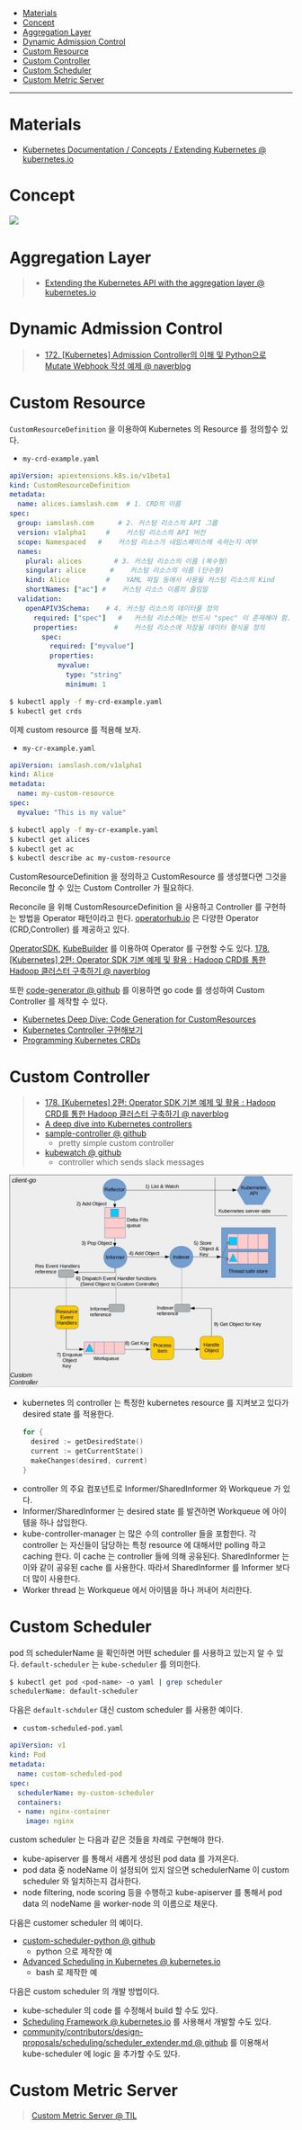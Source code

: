 - [Materials](#materials)
- [Concept](#concept)
- [Aggregation Layer](#aggregation-layer)
- [Dynamic Admission Control](#dynamic-admission-control)
- [Custom Resource](#custom-resource)
- [Custom Controller](#custom-controller)
- [Custom Scheduler](#custom-scheduler)
- [Custom Metric Server](#custom-metric-server)

-----

# Materials

* [Kubernetes Documentation / Concepts / Extending Kubernetes @ kubernetes.io](https://kubernetes.io/docs/concepts/extend-kubernetes/)

# Concept

![](https://docs.google.com/drawings/d/e/2PACX-1vQBRWyXLVUlQPlp7BvxvV9S1mxyXSM6rAc_cbLANvKlu6kCCf-kGTporTMIeG5GZtUdxXz1xowN7RmL/pub?w=960&h=720)

# Aggregation Layer

> * [Extending the Kubernetes API with the aggregation layer @ kubernetes.io](https://kubernetes.io/docs/concepts/extend-kubernetes/api-extension/apiserver-aggregation/)

# Dynamic Admission Control

> * [172. [Kubernetes] Admission Controller의 이해 및 Python으로 Mutate Webhook 작성 예제 @ naverblog](https://blog.naver.com/alice_k106/221546328906)

# Custom Resource

`CustomResourceDefinition` 을 이용하여 Kubernetes 의 Resource 를 정의할수 있다.

* `my-crd-example.yaml`

```yml
apiVersion: apiextensions.k8s.io/v1beta1
kind: CustomResourceDefinition
metadata:
  name: alices.iamslash.com  # 1. CRD의 이름
spec:
  group: iamslash.com      # 2. 커스텀 리소스의 API 그룹
  version: v1alpha1     #    커스텀 리소스의 API 버전
  scope: Namespaced   #    커스텀 리소스가 네임스페이스에 속하는지 여부
  names:
    plural: alices        # 3. 커스텀 리소스의 이름 (복수형)
    singular: alice      #    커스텀 리소스의 이름 (단수형)
    kind: Alice         #    YAML 파일 등에서 사용될 커스텀 리소스의 Kind
    shortNames: ["ac"] #    커스텀 리소스 이름의 줄임말
  validation:
    openAPIV3Schema:    # 4. 커스텀 리소스의 데이터를 정의
      required: ["spec"]   #   커스텀 리소스에는 반드시 "spec" 이 존재해야 함.
      properties:         #    커스텀 리소스에 저장될 데이터 형식을 정의
        spec:
          required: ["myvalue"]
          properties:
            myvalue:
              type: "string"
              minimum: 1
```

```bash
$ kubectl apply -f my-crd-example.yaml
$ kubectl get crds
```

이제 custom resource 를 적용해 보자.

* `my-cr-example.yaml`

```yml
apiVersion: iamslash.com/v1alpha1
kind: Alice
metadata:
  name: my-custom-resource
spec:
  myvalue: "This is my value"
```

```bash
$ kubectl apply -f my-cr-example.yaml
$ kubectl get alices
$ kubectl get ac
$ kubectl describe ac my-custom-resource
```

CustomResourceDefinition 을 정의하고 CustomResource 를 생성했다면 그것을
Reconcile 할 수 있는 Custom Controller 가 필요하다.

Reconcile 을 위해 CustomResourceDefinition 을 사용하고 Controller 를 구현하는
방법을 Operator 패턴이라고 한다. [operatorhub.io](https://operatorhub.io/) 은
다양한 Operator (CRD,Controller) 를 제공하고 있다.

[OperatorSDK](https://github.com/operator-framework/operator-sdk), [KubeBuilder](https://github.com/kubernetes-sigs/kubebuilder) 를 이용하여 Operator 를 구현할 수도 있다. [178. [Kubernetes] 2편: Operator SDK 기본 예제 및 활용 : Hadoop CRD를 통한 Hadoop 클러스터 구축하기 @ naverblog](https://blog.naver.com/alice_k106/221586279079)

또한 [code-generator @ github](https://github.com/kubernetes/code-generator) 를 이용하면 go code 를 생성하여 Custom Controller 를 제작할 수 있다. 

* [Kubernetes Deep Dive: Code Generation for CustomResources](https://www.openshift.com/blog/kubernetes-deep-dive-code-generation-customresources) 
* [Kubernetes Controller 구현해보기](https://getoutsidedoor.com/2020/05/09/kubernetes-controller-%EA%B5%AC%ED%98%84%ED%95%B4%EB%B3%B4%EA%B8%B0/)
* [Programming Kubernetes CRDs](https://insujang.github.io/2020-02-13/programming-kubernetes-crd/)

# Custom Controller

> * [178. [Kubernetes] 2편: Operator SDK 기본 예제 및 활용 : Hadoop CRD를 통한 Hadoop 클러스터 구축하기 @ naverblog](https://blog.naver.com/alice_k106/221586279079)
> * [A deep dive into Kubernetes controllers](https://engineering.bitnami.com/articles/a-deep-dive-into-kubernetes-controllers.html)
> * [sample-controller @ github](https://github.com/kubernetes/sample-controller)
>   * pretty simple custom controller
> * [kubewatch @ github](https://github.com/bitnami-labs/kubewatch)
>   * controller which sends slack messages

![](img/client-go-controller-interaction.jpeg)

* kubernetes 의 controller 는 특정한 kubernetes resource 를 지켜보고 있다가 desired state 를 적용한다.
  ```go
  for {
    desired := getDesiredState()
    current := getCurrentState()
    makeChanges(desired, current)
  }
  ```
* controller 의 주요 컴포넌트로 Informer/SharedInformer 와 Workqueue 가 있다.
* Informer/SharedInformer 는 desired state 를 발견하면 Workqueue 에 아이템을 하나 삽입한다.
* kube-controller-manager 는 많은 수의 controller 들을 포함한다. 각 controller 는 자신들이 담당하는 특정 resource 에 대해서만 polling 하고 caching 한다. 이 cache 는 controller 들에 의해 공유된다. SharedInformer 는 이와 같이 공유된 cache 를 사용한다. 따라서 SharedInformer 를 Informer 보다 더 많이 사용한다. 
* Worker thread 는 Workqueue 에서 아이템을 하나 꺼내어 처리한다.

# Custom Scheduler

pod 의 schedulerName 을 확인하면 어떤 scheduler 를 사용하고 있는지 알 수 있다.
`default-scheduler` 는 `kube-scheduler` 를 의미한다.

```bash
$ kubectl get pod <pod-name> -o yaml | grep scheduler
schedulerName: default-scheduler
```

다음은 `default-schduler` 대신 custom scheduler 를 사용한 예이다.

* `custom-scheduled-pod.yaml`

```yml
apiVersion: v1
kind: Pod
metadata:
  name: custom-scheduled-pod
spec:
  schedulerName: my-custom-scheduler
  containers:
  - name: nginx-container
    image: nginx
```

custom scheduler 는 다음과 같은 것들을 차례로 구현해야 한다.

* kube-apiserver 를 통해서 새롭게 생성된 pod data 를 가져온다.
* pod data 중 nodeName 이 설정되어 있지 않으면 schedulerName 이 custom scheduler
  와 일치하는지 검사한다.
* node filtering, node scoring 등을 수행하고 kube-apiserver 를 통해서 pod data
  의 nodeName 을 worker-node 의 이름으로 채운다.

다음은 customer scheduler 의 예이다.

* [custom-scheduler-python @ github](https://github.com/alicek106/start-docker-kubernetes/blob/master/chapter11-2/custom-scheduler-python/__main__.py)
  * python 으로 제작한 예
* [Advanced Scheduling in Kubernetes @ kubernetes.io](https://kubernetes.io/blog/2017/03/advanced-scheduling-in-kubernetes/)
  * bash 로 제작한 예

다음은 custom scheduler 의 개발 방법이다.

* kube-scheduler 의 code 를 수정해서 build 할 수도 있다.
* [Scheduling Framework @ kubernetes.io](https://kubernetes.io/docs/concepts/scheduling-eviction/scheduling-framework/) 를 사용해서 개발할 수도 있다.
* [community/contributors/design-proposals/scheduling/scheduler_extender.md @ github](https://github.com/kubernetes/community/blob/master/contributors/design-proposals/scheduling/scheduler_extender.md) 를 이용해서
  kube-scheduler 에 logic 을 추가할 수도 있다.

# Custom Metric Server

> [Custom Metric Server @ TIL](kubernetes_custom_metric_server.md)

